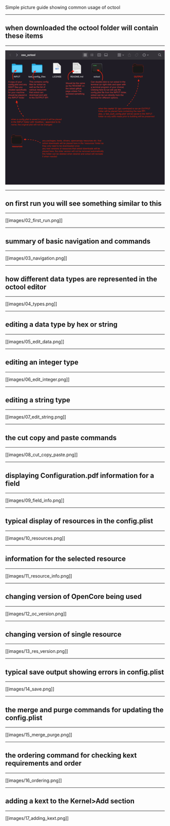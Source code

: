 Simple picture guide showing common usage of octool

***
## when downloaded the octool folder will contain these items
***
![](images/01_octool_folder.png)

***
## on first run you will see something similar to this
***
[[images/02_first_run.png]]

***
## summary of basic navigation and commands
***
[[images/03_navigation.png]]

***
## how different data types are represented in the octool editor
***
[[images/04_types.png]]

***
## editing a data type by hex or string
***
[[images/05_edit_data.png]]

***
## editing an integer type
***
[[images/06_edit_integer.png]]

***
## editing a string type
***
[[images/07_edit_string.png]]

***
## the cut copy and paste commands
***
[[images/08_cut_copy_paste.png]]

***
## displaying Configuration.pdf information for a field
***
[[images/09_field_info.png]]

***
## typical display of resources in the config.plist
***
[[images/10_resources.png]]

***
## information for the selected resource
***
[[images/11_resource_info.png]]

***
## changing version of OpenCore being used
***
[[images/12_oc_version.png]]

***
## changing version of single resource
***
[[images/13_res_version.png]]

***
## typical save output showing errors in config.plist
***
[[images/14_save.png]]

***
## the merge and purge commands for updating the config.plist
***
[[images/15_merge_purge.png]]

***
## the ordering command for checking kext requirements and order
***
[[images/16_ordering.png]]

***
## adding a kext to the Kernel>Add section
***
[[images/17_adding_kext.png]]
